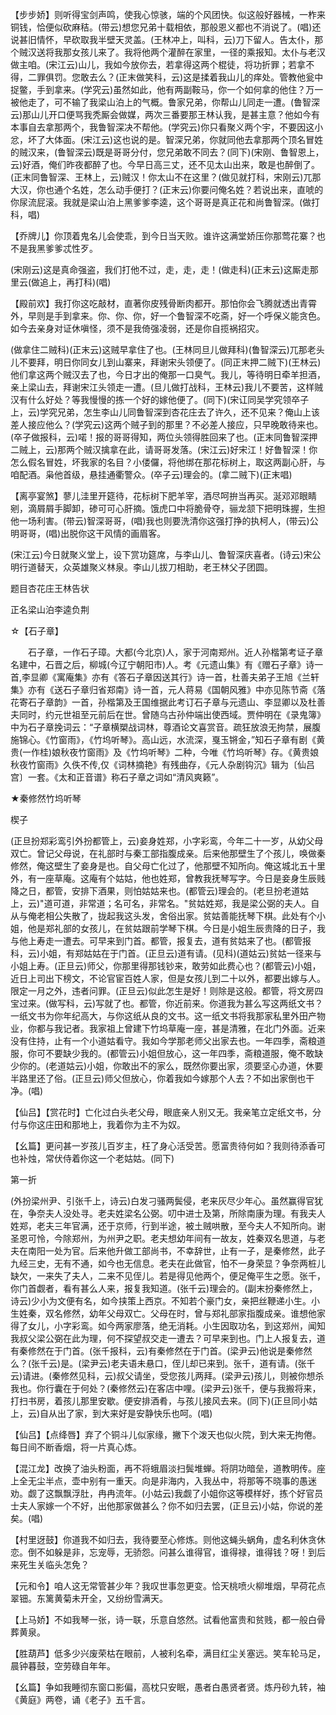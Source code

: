 <!-- { "loadSidebar": true } -->
【步步娇】则听得宝剑声鸣，使我心惊骇，端的个风团快。似这般好器械，一柞来铜钱，恰便似砍麻秸。(带云)想您兄弟十载相依，那般恩义都也不消说了。(唱)还说甚旧情怀，早砍取我半壁天灵盖。(王林冲上，叫科，云)刀下留人。告太仆，那个贼汉送将我那女孩儿来了。我将他两个灌醉在家里，一径的乘报知。太仆与老汉做主咱。(宋江云)山儿，我如今放你去，若拿得这两个棍徒，将功折罪；若拿不得，二罪俱罚。您敢去么？(正末做笑科，云)这是揉着我山儿的痒处。管教他瓮中捉鳖，手到拿来。(学究云)虽然如此，他有两副鞍马，你一个如何拿的他住？万一被他走了，可不输了我梁山泊上的气概。鲁家兄弟，你帮山儿同走一遭。(鲁智深云)那山儿开口便骂我秃厮会做媒，两次三番要那王林认我，是甚主意？他如今有本事自去拿那两个，我鲁智深决不帮他。(学究云)你只看聚义两个宇，不要因这小忿，坏了大体面。(宋江云)这也说的是。智深兄弟，你就同他去拿那两个顶名冒姓的贼汉来，(鲁智深云)既是哥哥分付，您兄弟敢不同去？(同下)(宋刚、鲁智恩上，云)好酒，俺们昨夜都醉了也。今早日高三丈，还不见太山出来，敢是也醉倒了。(正末同鲁智深、王林上，云)贼汉！你太山不在这里？(做见就打科，宋刚云)兀那大汉，你也通个名姓，怎么动手便打？(正末云)你要问俺名姓？若说出来，直唬的你尿流屁滚。我就是梁山泊上黑爹爹李逵，这个哥哥是真正花和尚鲁智深。(做打科，唱)

【乔牌儿】你顶着鬼名儿会使乖，到今日当天败。谁许这满堂娇压你那莺花寨？也不是我黑爹爹忒性歹。

(宋刚云)这是真命强盗，我们打他不过，走，走，走！(做走科)(正末云)这厮走那里云(做追上，再打科)(唱)

【殿前欢】我打你这吃敲材，直著你皮残骨断肉都开。那怕你会飞腾就透出青霄外，早则是手到拿来。你、你、你，好一个鲁智深不吃斋，好一个呼保义能贪色。如今去亲身对证休嗔怪，须不是我倚强凌弱，还是你自揽祸招灾。

(做拿住二贼科)(正末云)这贼早拿住了也。(王林同旦儿做拜科)(鲁智深云)兀那老头儿不要拜，明日你同女儿到山寨来，拜谢宋头领便了。(同正末押二贼下)(王林云)他们拿这两个贼汉去了也，今日才出的俺那一口臭气。我儿，等待明日牵羊担酒，亲上梁山去，拜谢宋江头领走一遭。(旦儿做打战科，王林云)我儿不要苦，这样贼汉有什么好处？等我慢慢的拣一个好的嫁他便了。(同下)(宋讧同吴学究领卒子上，云)学究兄弟，怎生李山儿同鲁智深到杏花庄去了许久，还不见来？俺山上该差人接应他么？(学究云)这两个贼子到的那里？不必差人接应，只早晚敢待来也。(卒子做报科，云)喏！报的哥哥得知，两位头领得胜回来了也。(正末同鲁智深押二贼上，云)那两个贼汉擒拿在此，请哥哥发落。(宋江云)好宋江！好鲁智深！你怎么假名冒姓，坏我家的名目？小偻儸，将他绑在那花标树上，取这两副心肝，与咱配酒。枭他首级，悬挂通衢警众。(卒子云)理会的。(拿二贼下)(正末唱)

【离亭宴煞】蓼儿洼里开筵待，花标树下肥羊宰，酒尽呵拚当再买。涎邓邓眼睛剜，滴屑屑手脚卸，碜可可心肝摘。饿虎口中将脆骨夺，骊龙颔下把明珠握，生担他一场利害。(带云)智深哥哥，(唱)我也则要洗清你这强打挣的执柯人，(带云)公明哥哥，(唱)出脱你这干风情的画眉客。

(宋江云)今日就聚义堂上，设下赏功筵席，与李山儿、鲁智深庆喜者。(诗云)宋公明行道替天，众英雄聚义林泉。李山儿拔刀相助，老王林父子团圆。

题目杏花庄王林告状

正名梁山泊李逵负荆
　

☆【石子章】
 
　　石子章，一作石子璋。大都(今北京)人，家于河南郑州。近人孙楷第考证子章名建中，石晋之后，柳城(今辽宁朝阳市)人。考《元遗山集》有《赠石子章》诗一首,李显卿《寓庵集》亦有《答石子章因送其行》诗一首，杜善夫弟子王旭《兰轩集》亦有《送石子章归省郑南》诗一首，元人蒋易《国朝风雅》中亦见陈节斋《落花寄石子章韵》一首，孙楷第及王国维据此考订石子章与元遗山、李显卿以及杜善夫同时，约元世祖至元前后在世。曾随乌古孙仲端出使西域。贾仲明在《录鬼簿》中为石子章挽词云：“子章横槊战词林，尊酒论文喜赏音。疏狂放浪无拘禁，展腹施锦心。《竹窗雨》，《竹坞听琴》。高山远，水流深，戛玉锵金，”知石子章有剧《黄贵(一作桂)娘秋夜竹窗雨》及《竹坞听琴》二种，今唯《竹坞听琴》存。《黄贵娘秋夜竹窗雨》久佚不传,仅《词林摘艳》有残曲存，《元人杂剧钩沉》辑为〔仙吕宫〕一套。《太和正音谱》称石子章之词如“清风爽籁”。 

★秦修然竹坞听琴

楔子

(正旦扮郑彩鸾引外扮都管上，云)妾身姓郑，小字彩鸾，今年二十一岁，从幼父母双亡。曾记父母说，在礼部时与秦工部指腹成亲。后来他那壁生了个孩儿，唤做秦修然，俺这壁生了妾身是也。自父母亡化过了，他那壁不知所向。俺这城北五十里外，有一座草庵。这庵有个姑姑，他也姓郑，曾教我抚琴写字。今日是妾身生辰贱降之日，都管，安排下酒果，则怕姑姑来也。(都管云)理会的。(老旦扮老道姑上，云)"道可道，非常道；名可名，非常名。"贫姑姓郑，我是梁公弼的夫人。自从与俺老相公失散了，拢起我这头发，舍俗出家。贫姑善能抚琴下棋。此处有个小姐，他是郑礼部的女孩儿，在贫姑跟前学琴下棋。今日是小姐生辰贵降的日子，我与他上寿走一遭去。可早来到门首。都管，报复去，道有贫姑来了也。(都管报科，云)小姐，有郑姑姑在于门首。(正旦云)道有请。(见科)(道姑云)贫姑一径来与小姐上寿。(正旦云)师父，你那里得那钱钞来，敢劳如此费心也？(都管云)小姐，近日上司出下榜文，不论官宦百姓人家，但是女孩儿到二十以外，都要出嫁与人。限定一月之外，违者问罪。(正旦云)似此怎生是好！则除是这般。都管，将文房四宝过来。(做写科，云)写就了也。都管，你近前来。你道我为甚么写这两纸文书？一纸文书为你年纪高大，与你这纸从良的文书。这一纸文书将我那家私里外田产物业，你都与我记者。我家祖上曾建下竹坞草庵一座，甚是清雅，在北门外面。近来没有住持，止有一个小道姑看守。我如今学那老师父出家去也。一年四季，斋粮道服，你可不要缺少我的。(都管云)小姐但放心，这一年四季，斋粮道服，俺不敢缺少你的。(老道姑云)小姐，你敢出不的家么，既然你要出家，须要坚心办道，休要半路里还了俗。(正旦云)师父但放心，你着我如今嫁那个人去？不如出家倒也干净。(唱)

【仙吕】【赏花时】亡化过白头老父母，眼底亲人别又无。我亲笔立定纸文书，分付与你这庄田和那地上，我着你为主不为奴。

【幺篇】更问甚一岁孩儿百岁主，枉了身心活受苦。愿富贵待何如？我则待添香可也补烛，常伏侍着你这一个老姑姑。(同下)

第一折

(外扮梁州尹、引张千上，诗云)白发刁骚两鬓侵，老来灰尽少年心。虽然赢得官犹在，争奈夫人没处寻。老夫姓梁名公弼。叨中进士及第，所除南康为理。有我夫人姓郑，老夫三年官满，还于京师，行到半途，被土贼哄散，至今夫人不知所向。谢圣恩可怜，今除郑州，为州尹之职。老夫想幼年间有一故友，姓秦双名思道，与老夫在南阳一处为官。后来他升做工部尚书，不幸辞世，止有一子，是秦修然，此子九经三史，无有不通，如今也无信息。老夫在此做官，怕不一身荣显？争奈两桩儿缺欠，一来失了夫人，二来不见侄儿。若是得见他两个，便足俺平生之愿。张千，你门首觑者，看有甚么人来，报复我知道。(张千云)理会的。(副末扮秦修然上，诗云)少小为文便有名，如今挟策上西京。不知若个豪门女，亲把丝鞭递小生。小生姓秦，双名修然，幼年父母双亡。父母在时，曾与郑礼部家指腹成亲。谁想他家得了女儿，小字彩鸾。如今两家廖落，绝无消耗。小生因取功名，到这郑州，闻知我叔父梁公弼在此为理，何不探望叔交走一遭去？可早来到也。门上人报复去，道有秦修然在于门首。(张千报科，云)有秦修然在于门首。(梁尹云)他说是秦修然么？(张千云)是。(梁尹云)老夫语未悬口，侄儿却已来到。张千，道有请。(张千云)请进。(秦修然见科，云)叔父请坐，受您孩儿两拜。(梁尹云)孩儿，则被你想杀我也。你行囊在于何处？(秦修然云)在客店中哩。(梁尹云)张千，便与我搬将来，打扫书房，着孩儿那里安歇。便安排酒肴，与孩儿接风去来。(同下)(正旦同小姑上，云)自从出了家，到大来好是安静快乐也呵。(唱)

【仙吕】【点绛唇】弃了个铜斗儿似家缘，撇下个泼天也似火院，到大来无拘倦。每日间不断香烟，将一片真心炼。

【混江龙】改换了油头粉面，再不将蛾眉淡扫鬓堆蝉。将阴功暗垒，道教明传。座上全无尘半点，壶中别有一重天。向是非海内，入我丛中，将那等不晓事的愚迷劝。觑了这飘飘浮肚，冉冉流年。(小姑云)我觑了小姐你这等模样好，拣个好官员士夫人家嫁一个不好，出他那家做甚么？你不如归去罢，(正旦云)小姑，你说的差矣。(唱)

【村里迓鼓】你道我不如归去，我待要至心修炼。则他这蝇头蜗角，虚名利休贪休恋。倒不如躲是非，忘宠辱，无骄怨。问甚么谁得官，谁得禄，谁得钱？呀！到后来死生关临头怎免？

【元和令】咱人这无常管甚少年？我叹世事忽更变。恰天桃喷火柳堆烟，早荷花点翠钿。东篱黄菊未开全，又纷纷雪满天。

【上马娇】不如我琴一张，诗一联，乐意自悠然。试看他富贵和贫贱，都一般白骨葬黄泉。

【胜葫芦】低多少兴废荣枯在眼前，人被利名牵，满目红尘关塞远。笑车轮马足，晨钟暮鼓，空劳碌自年年。

【幺篇】争如我睡彻东窗口影偏，高枕只安眠，愚者白愚贤者贤。炼丹砂九转，袖《黄庭》两卷，诵《老子》五千言。

